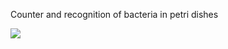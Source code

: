 

Counter and recognition of bacteria in petri dishes





![](C:\Users\ADM\Documents\ShareX\Screenshots\2024-06\python_nBEA1lgNck.gif)
